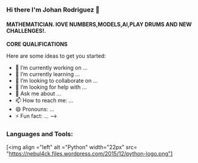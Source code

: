 ### Hi there I'm Johan Rodriguez 👋

#### __MATHEMATICIAN. lOVE NUMBERS,MODELS,AI,PLAY DRUMS AND NEW CHALLENGES!.__



__CORE QUALIFICATIONS__




Here are some ideas to get you started:

- 🔭 I’m currently working on ...
- 🌱 I’m currently learning ...
- 👯 I’m looking to collaborate on ...
- 🤔 I’m looking for help with ...
- 💬 Ask me about ...
- 📫 How to reach me: ...
- 😄 Pronouns: ...
- ⚡ Fun fact: ...
-->

### Languages and Tools:
[<img align ="left" alt ="Python" width="22px" src= "https://nebul4ck.files.wordpress.com/2015/12/python-logo.png"]
